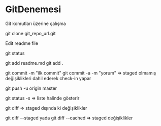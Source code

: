 # GitDenemesi
Git komutları üzerine çalışma

git clone git_repo_url.git

Edit readme file

git status

git add readme.md
git add .

git commit -m "ilk commit"
git commit -a -m "yorum" => staged olmamış değişiklikleri dahil ederek check-in yapar

git push -u origin master

git status -s => liste halinde gösterir

git diff => staged dışında ki değişiklikler

git diff --staged yada git diff --cached => staged değişiklikler